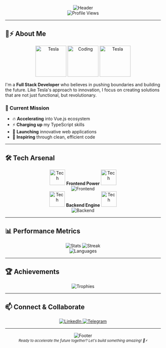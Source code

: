 <div align="center">
  <img src="https://capsule-render.vercel.app/api?type=waving&color=gradient&customColorList=0,2,2,9,9&height=200&section=header&text=Valery%20N&fontSize=60&fontAlignY=35&desc=Full%20Stack%20Developer&descAlignY=55&descAlign=50" alt="Header" />
</div>

<div align="center">
  <img src="https://komarev.com/ghpvc/?username=cstrp&style=flat-square&color=00ff00" alt="Profile Views" />
</div>

---

## 🚗⚡ About Me

<div align="center">
  <img src="https://media.giphy.com/media/3o7btTODQcZhN6eLQs/giphy.gif" width="100" alt="Tesla" />
  <img src="https://media.giphy.com/media/26tn33aiTi1jkl6H6/giphy.gif" width="100" alt="Coding" />
  <img src="https://media.giphy.com/media/3o7btTODQcZhN6eLQs/giphy.gif" width="100" alt="Tesla" />
</div>

I'm a **Full Stack Developer** who believes in pushing boundaries and building the future. Like Tesla's approach to innovation, I focus on creating solutions that are not just functional, but revolutionary.

### 🎯 Current Mission

- 🔥 **Accelerating** into Vue.js ecosystem
- ⚡ **Charging up** my TypeScript skills
- 🚀 **Launching** innovative web applications
- 🌟 **Inspiring** through clean, efficient code

---

## 🛠️ Tech Arsenal

<div align="center">
  <img src="https://media.giphy.com/media/26tn33aiTi1jkl6H6/giphy.gif" width="50" alt="Tech" />
  <strong>Frontend Power</strong>
  <img src="https://media.giphy.com/media/26tn33aiTi1jkl6H6/giphy.gif" width="50" alt="Tech" />
</div>

<div align="center">
  <img src="https://skillicons.dev/icons?i=react,angular,vue,ts,js,html,css,tailwind" alt="Frontend" />
</div>

<div align="center">
  <img src="https://media.giphy.com/media/26tn33aiTi1jkl6H6/giphy.gif" width="50" alt="Tech" />
  <strong>Backend Engine</strong>
  <img src="https://media.giphy.com/media/26tn33aiTi1jkl6H6/giphy.gif" width="50" alt="Tech" />
</div>

<div align="center">
  <img src="https://skillicons.dev/icons?i=nodejs,express,nestjs,postgresql,mongodb,docker" alt="Backend" />
</div>

---

## 📊 Performance Metrics

<div align="center">
  <img src="https://github-readme-stats.vercel.app/api?username=cstrp&show_icons=true&theme=radical&hide_border=true&bg_color=0D1117&title_color=00ff00&text_color=ffffff&icon_color=00ff00" alt="Stats" />
  <img src="https://github-readme-streak-stats.herokuapp.com/?user=cstrp&theme=radical&hide_border=true&background=0D1117&stroke=00ff00" alt="Streak" />
</div>

<div align="center">
  <img src="https://github-readme-stats.vercel.app/api/top-langs/?username=cstrp&layout=compact&theme=radical&hide_border=true&bg_color=0D1117&title_color=00ff00&text_color=ffffff" alt="Languages" />
</div>

---

## 🏆 Achievements

<div align="center">
  <img src="https://github-profile-trophy.vercel.app/?username=cstrp&theme=radical&no-frame=true&no-bg=false&margin-w=4" alt="Trophies" />
</div>

---

## 📫 Connect & Collaborate

<div align="center">
  <a href="https://www.linkedin.com/in/valery-n-245876235/" target="_blank">
    <img src="https://img.shields.io/badge/LinkedIn-0077B5?style=for-the-badge&logo=linkedin&logoColor=white" alt="LinkedIn" />
  </a>
  <a href="https://t.me/Cstrp" target="_blank">
    <img src="https://img.shields.io/badge/Telegram-2CA5E0?style=for-the-badge&logo=telegram&logoColor=white" alt="Telegram" />
  </a>
</div>

---

<div align="center">
  <img src="https://capsule-render.vercel.app/api?type=waving&color=gradient&customColorList=0,2,2,9,9&height=100&section=footer" alt="Footer" />
</div>

<div align="center">
  <sub><em>Ready to accelerate the future together? Let's build something amazing! 🚗⚡</em></sub>
</div>

